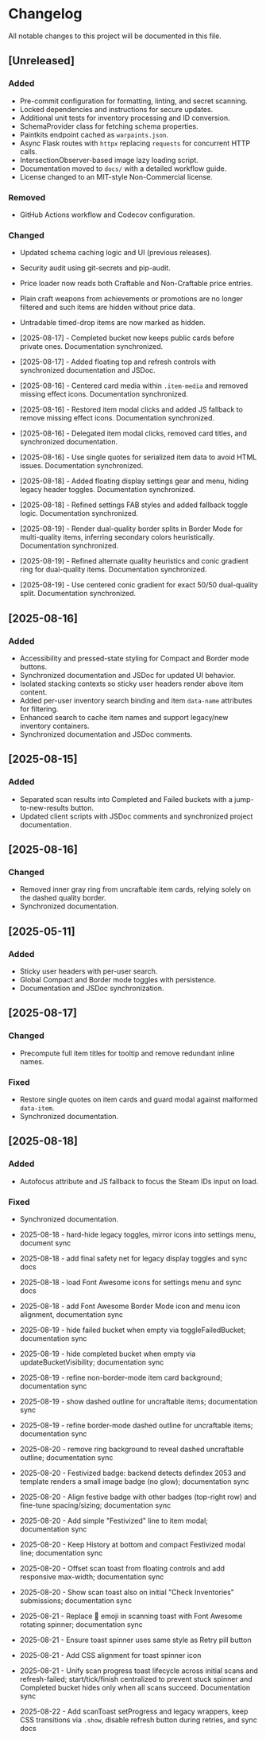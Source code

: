 # Changelog

All notable changes to this project will be documented in this file.

## [Unreleased]

### Added

- Pre-commit configuration for formatting, linting, and secret scanning.
- Locked dependencies and instructions for secure updates.
- Additional unit tests for inventory processing and ID conversion.
- SchemaProvider class for fetching schema properties.
- Paintkits endpoint cached as `warpaints.json`.
- Async Flask routes with `httpx` replacing `requests` for concurrent HTTP calls.
- IntersectionObserver-based image lazy loading script.
- Documentation moved to `docs/` with a detailed workflow guide.
- License changed to an MIT-style Non-Commercial license.

### Removed

- GitHub Actions workflow and Codecov configuration.

### Changed

- Updated schema caching logic and UI (previous releases).
- Security audit using git-secrets and pip-audit.
- Price loader now reads both Craftable and Non-Craftable price entries.
- Plain craft weapons from achievements or promotions are no longer filtered and
  such items are hidden without price data.
- Untradable timed-drop items are now marked as hidden.

- [2025-08-17] - Completed bucket now keeps public cards before private ones. Documentation synchronized.

- [2025-08-17] - Added floating top and refresh controls with synchronized documentation and JSDoc.
- [2025-08-16] - Centered card media within `.item-media` and removed missing effect icons. Documentation synchronized.
- [2025-08-16] - Restored item modal clicks and added JS fallback to remove missing effect icons. Documentation synchronized.
- [2025-08-16] - Delegated item modal clicks, removed card titles, and synchronized documentation.
- [2025-08-16] - Use single quotes for serialized item data to avoid HTML issues. Documentation synchronized.

- [2025-08-18] - Added floating display settings gear and menu, hiding legacy header toggles. Documentation synchronized.
- [2025-08-18] - Refined settings FAB styles and added fallback toggle logic. Documentation synchronized.
- [2025-08-19] - Render dual-quality border splits in Border Mode for multi-quality items, inferring secondary colors heuristically. Documentation synchronized.
- [2025-08-19] - Refined alternate quality heuristics and conic gradient ring for dual-quality items. Documentation synchronized.
- [2025-08-19] - Use centered conic gradient for exact 50/50 dual-quality split. Documentation synchronized.

## [2025-08-16]

### Added

- Accessibility and pressed-state styling for Compact and Border mode buttons.
- Synchronized documentation and JSDoc for updated UI behavior.
- Isolated stacking contexts so sticky user headers render above item content.
- Added per-user inventory search binding and item `data-name` attributes for filtering.
- Enhanced search to cache item names and support legacy/new inventory containers.
- Synchronized documentation and JSDoc comments.

## [2025-08-15]

### Added

- Separated scan results into Completed and Failed buckets with a jump-to-new-results button.
- Updated client scripts with JSDoc comments and synchronized project documentation.

## [2025-08-16]

### Changed

- Removed inner gray ring from uncraftable item cards, relying solely on the dashed quality border.
- Synchronized documentation.

## [2025-05-11]

### Added

- Sticky user headers with per-user search.
- Global Compact and Border mode toggles with persistence.
- Documentation and JSDoc synchronization.

## [2025-08-17]

### Changed

- Precompute full item titles for tooltip and remove redundant inline names.

### Fixed

- Restore single quotes on item cards and guard modal against malformed `data-item`.
- Synchronized documentation.

## [2025-08-18]

### Added

- Autofocus attribute and JS fallback to focus the Steam IDs input on load.

### Fixed

- Synchronized documentation.
- 2025-08-18 - hard-hide legacy toggles, mirror icons into settings menu, document sync
- 2025-08-18 - add final safety net for legacy display toggles and sync docs

- 2025-08-18 - load Font Awesome icons for settings menu and sync docs

- 2025-08-18 - add Font Awesome Border Mode icon and menu icon alignment, documentation sync

- 2025-08-19 - hide failed bucket when empty via toggleFailedBucket; documentation sync
- 2025-08-19 - hide completed bucket when empty via updateBucketVisibility; documentation sync
- 2025-08-19 - refine non-border-mode item card background; documentation sync
- 2025-08-19 - show dashed outline for uncraftable items; documentation sync
- 2025-08-19 - refine border-mode dashed outline for uncraftable items; documentation sync
- 2025-08-20 - remove ring background to reveal dashed uncraftable outline; documentation sync
- 2025-08-20 - Festivized badge: backend detects defindex 2053 and template renders a small image badge (no glow); documentation sync
- 2025-08-20 - Align festive badge with other badges (top-right row) and fine-tune spacing/sizing; documentation sync
- 2025-08-20 - Add simple "Festivized" line to item modal; documentation sync
- 2025-08-20 - Keep History at bottom and compact Festivized modal line; documentation sync
- 2025-08-20 - Offset scan toast from floating controls and add responsive max-width; documentation sync
- 2025-08-20 - Show scan toast also on initial "Check Inventories" submissions; documentation sync
- 2025-08-21 - Replace 🔄 emoji in scanning toast with Font Awesome rotating spinner; documentation sync
- 2025-08-21 - Ensure toast spinner uses same style as Retry pill button
- 2025-08-21 - Add CSS alignment for toast spinner icon
- 2025-08-21 - Unify scan progress toast lifecycle across initial scans and refresh-failed; start/tick/finish centralized to prevent stuck spinner and Completed bucket hides only when all scans succeed. Documentation sync
- 2025-08-22 - Add scanToast setProgress and legacy wrappers, keep CSS transitions via `.show`, disable refresh button during retries, and sync docs
